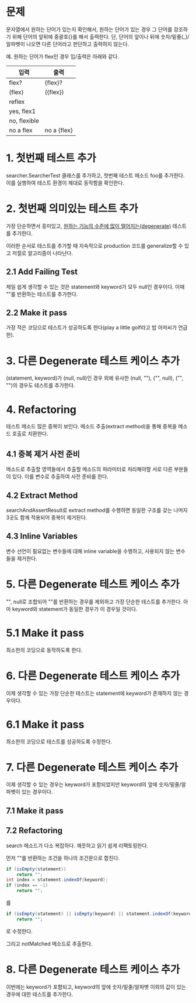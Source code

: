 # 문제

문자열에서 원하는 단어가 있는지 확인해서, 원하는 단어가 있는 경우 그 단어를 강조하기 위해 단어의 앞뒤에 중괄호{}를 해서 출력한다.
단, 단어의 앞이나 뒤에 숫자/밑줄(_)/알파벳이 나오면 다른 단어라고 판단하고 출력하지 않는다.

예. 원하는 단어가 flex인 경우 입/출력은 아래와 같다.

| 입력   | 출력           |
| ----- | ------------- |
| flex? | {flex}? |
| (flex) | ({flex}) |
| reflex | |
| yes, flex1 | |
| no, flexible | |
| no a flex | no a {flex} |

# 1. 첫번째 테스트 추가

searcher.SearcherTest 클래스를 추가하고, 첫번째 테스트 메소드 foo를 추가한다. 이를 실행하여 테스트 환경이 제대로 동작함을 확인한다.

# 2. 첫번째 의미있는 테스트 추가

가장 단순하면서 흥미있고, [원하는 기능의 수준에 많이 떨어지는(degenerate)](http://dictionary.reference.com/browse/degenerate) 테스트를 추가한다.

이러한 순서로 테스트를 추가할 때 지속적으로 production 코드를 generalize할 수 있고 저절로 알고리즘이 나타난다.

## 2.1 Add Failing Test

제일 쉽게 생각할 수 있는 것은 statement와 keyword가 모두 null인 경우이다. 이때 ""를 반환하는 테스트를 추가한다.

## 2.2 Make it pass

가장 적은 코딩으로 테스트가 성공하도록 한다(play a little golf라고 밥 아저씨가 언급한).

# 3. 다른 Degenerate 테스트 케이스 추가

(statement, keyword)가 (null, null)인 경우 외에 유사한 (null, ""), ("", null), ("", "")의 경우도 테스트를 추가한다.

# 4. Refactoring

테스트 메소드 많은 중복이 보인다. 메소드 추출(extract method)을 통해 중복을 메소드 호출로 치환한다.

## 4.1 중복 제거 사전 준비

메소드로 추출할 영역들에서 추출할 메소드의 파라미터로 처리해야할 서로 다른 부분들이 있다. 이를 변수로 추출하여 사전 준비를 한다.

## 4.2 Extract Method

searchAndAssertResult로 extract method를 수행하면 동일한 구조를 갖는 나머지 3곳도 함께 적용되어 중복이 제거된다.

## 4.3 Inline Variables

변수 선언이 필요없는 변수들에 대해 inline variable을 수행하고, 사용되지 않는 변수들을 제거한다.

# 5. 다른 Degenerate 테스트 케이스 추가

"", null로 조합되어 ""를 반환하는 경우를 제외하고 가장 단순한 테스트를 추가한다. 아마 keyword와 statement가 동일한 경우가 이 경우일 것이다.

# 5.1 Make it pass

최소한의 코딩으로 동작하도록 한다.

# 6. 다른 Degenerate 테스트 케이스 추가

이제 생각할 수 있는 가장 단순한 테스트는 statement에 keyword가 존재하지 않는 경우이다.

# 6.1 Make it pass

최소한의 코딩으로 테스트를 성공하도록 수정한다.

# 7. 다른 Degenerate 테스트 케이스 추가

이제 생각할 수 있는 경우는 keyword가 포함되었지만 keyword의 앞에 숫자/밑줄/알파벳이 있는 경우이다.

## 7.1 Make it pass

## 7.2 Refactoring

search 메소드가 다소 복잡하다. 깨끗하고 읽기 쉽게 리팩토링한다.

먼저 ""를 반환하는 조건을 하나의 조건문으로 합친다.

```java
if (isEmpty(statement))
    return "";
int index = statement.indexOf(keyword);
if (index == -1)
    return "";
```

를 

```java
if (isEmpty(statement) || isEmpty(keyword) || statement.indexOf(keyword) == -1)
    return "";
```
로 수정한다.

그리고 notMatched 메소드로 추출한다.

# 8. 다른 Degenerate 테스트 케이스 추가

이번에는 keyword가 포함되고, keyword의 앞에 숫자/밑줄/알파벳 이외의 값이 있는 경우에 대한 테스트를 추가한다.

